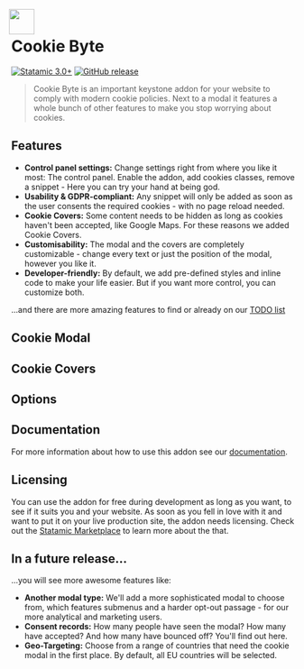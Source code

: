 <div style="position:absolute; left:14rem; top: 2.5rem;">
    <img src="/resources/svg/ddm-cookie.svg" width="45px" height="45px">
</div>

# Cookie Byte

[![Statamic 3.0+](https://img.shields.io/badge/Statamic-3.0%2B-FF269E)](https://statamic.com/)
[![GitHub release](https://img.shields.io/github/release/ddm-studio/cookie-byte.svg)](https://gitHub.com/ddm-studio/cookie-byte/releases/)

> Cookie Byte is an important keystone addon for your website to comply with
> modern cookie policies. Next to a modal it features a whole bunch of other
> features to make you stop worrying about cookies.

## Features

* **Control panel settings:** Change settings right from where you like it most:
  The control panel. Enable the addon, add cookies classes, remove a snippet -
  Here you can try your hand at being god.
* **Usability & GDPR-compliant:** Any snippet will only be added as soon as the
  user consents the required cookies - with no page reload needed.
* **Cookie Covers:** Some content needs to be hidden as long as cookies haven't
  been accepted, like Google Maps. For these reasons we added Cookie Covers.
* **Customisability:** The modal and the covers are completely customizable -
  change every text or just the position of the modal, however you like it.
* **Developer-friendly:** By default, we add pre-defined styles and inline code
  to make your life easier. But if you want more control, you can customize both.

...and there are more amazing features to find or already on our [TODO list](README.md#in-a-future-release)

## Cookie Modal

## Cookie Covers

## Options

## Documentation

For more information about how to use this addon see our
[documentation](DOCUMENTATION.md).

## Licensing

You can use the addon for free during development as long as you want, to see if
it suits you and your website. As soon as you fell in love with it and want to
put it on your live production site, the addon needs licensing. Check out the
[Statamic Marketplace](https://statamic.com/addons/statamic/seo-pro)  to learn
more about the that.

## In a future release...

...you will see more awesome features like:

* **Another modal type:** We'll add a more sophisticated modal to choose from,
  which features submenus and a harder opt-out passage - for our more analytical
  and marketing users.
* **Consent records:** How many people have seen the modal? How many have
  accepted? And how many have bounced off? You'll find out here.
* **Geo-Targeting:** Choose from a range of countries that need the cookie modal
  in the first place. By default, all EU countries will be selected.